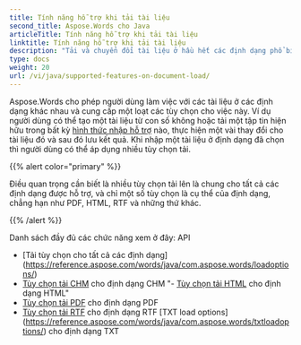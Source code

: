 ```yaml
---
title: Tính năng hỗ trợ khi tải tài liệu
second_title: Aspose.Words cho Java
articleTitle: Tính năng hỗ trợ khi tải tài liệu
linktitle: Tính năng hỗ trợ khi tải tài liệu
description: "Tải và chuyển đổi tài liệu ở hầu hết các định dạng phổ biến và hỗ trợ rất nhiều Microsoft Word tính năng."
type: docs
weight: 20
url: /vi/java/supported-features-on-document-load/
---
```


Aspose.Words cho phép người dùng làm việc với các tài liệu ở các định dạng khác nhau và cung cấp một loạt các tùy chọn cho việc này. Ví dụ người dùng có thể tạo một tài liệu từ con số không hoặc tải một tập tin hiện hữu trong bất kỳ [hình thức nhập hỗ trợ](/words/java/supported-document-formats/) nào, thực hiện một vài thay đổi cho tài liệu đó và sau đó lưu kết quả. Khi nhập một tài liệu ở định dạng đã chọn thì người dùng có thể áp dụng nhiều tùy chọn tải.

{{% alert color="primary" %}}

Điều quan trọng cần biết là nhiều tùy chọn tải lên là chung cho tất cả các định dạng được hỗ trợ, và chỉ một số tùy chọn là cụ thể của định dạng, chẳng hạn như PDF, HTML, RTF và những thứ khác.

{{% /alert %}}

Danh sách đầy đủ các chức năng xem ở đây: API

- [Tải tùy chọn cho tất cả các định dạng] (https://reference.aspose.com/words/java/com.aspose.words/loadoptions/)
- [Tùy chọn tải CHM](https://reference.aspose.com/words/java/com.aspose.words/chmloadoptions/) cho định dạng CHM
"- [Tùy chọn tải HTML](https://reference.aspose.com/words/java/com.aspose.words/htmlloadoptions/) cho định dạng HTML"
- [Tùy chọn tải PDF](https://reference.aspose.com/words/java/com.aspose.words/pdfloadoptions/) cho định dạng PDF
- [Tùy chọn tải RTF](https://reference.aspose.com/words/java/com.aspose.words/rtfloadoptions/) cho định dạng RTF
[TXT load options] (https://reference.aspose.com/words/java/com.aspose.words/txtloadoptions/) cho định dạng TXT
